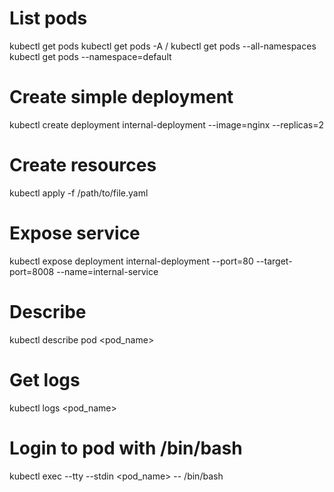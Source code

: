 # List pods
kubectl get pods
kubectl get pods -A / kubectl get pods --all-namespaces
kubectl get pods --namespace=default

# Create simple deployment
kubectl create deployment internal-deployment --image=nginx --replicas=2

# Create resources
kubectl apply -f /path/to/file.yaml

# Expose service
kubectl expose deployment internal-deployment --port=80 --target-port=8008 --name=internal-service

# Describe
kubectl describe pod <pod_name>

# Get logs
kubectl logs <pod_name>

# Login to pod with /bin/bash
kubectl exec --tty --stdin <pod_name> -- /bin/bash